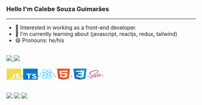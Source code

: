 ### Hello I'm Calebe Souza Guimarães
<hr>

- 🔭 Interested in working as a front-end developer.
- 🌱 I'm currently learning about (javascript, reactjs, redux, tailwind)
- 😄 Pronouns: he/his

<br>

<div>
  <a href="https://github.com/calebesg">
  <img height="150em" src="https://github-readme-stats.vercel.app/api?username=calebesg&show_icons=true&theme=swift&include_all_commits=true&count_private=true&hide=contribs"/>
  <img height="150em" src="https://github-readme-stats.vercel.app/api/top-langs/?username=calebesg&layout=compact&langs_count=6&theme=swift"/>
</div>
<br>
<div style="display: inline_block">
  <img align="center" alt="Calebe-Js" height="30" width="40" src="https://raw.githubusercontent.com/devicons/devicon/master/icons/javascript/javascript-plain.svg">
  <img align="center" alt="Calebe-Ts" height="30" width="40" src="https://raw.githubusercontent.com/devicons/devicon/master/icons/typescript/typescript-plain.svg">
  <img align="center" alt="Calebe-React" height="30" width="40" src="https://raw.githubusercontent.com/devicons/devicon/master/icons/react/react-original.svg">
  <img align="center" alt="Calebe-HTML" height="30" width="40" src="https://raw.githubusercontent.com/devicons/devicon/master/icons/html5/html5-original.svg">
  <img align="center" alt="Calebe-CSS" height="30" width="40" src="https://raw.githubusercontent.com/devicons/devicon/master/icons/css3/css3-original.svg">
  <img align="center" alt="Calebe-CSS" height="30" width="40" src="https://raw.githubusercontent.com/devicons/devicon/master/icons/sass/sass-original.svg">
</div><br><br>

<div> 
<a href="https://www.linkedin.com/in/calebesg" target="_blank"><img src="https://img.shields.io/badge/-LinkedIn-%230077B5?style=for-the-badge&logo=linkedin&logoColor=white" target="_blank"></a> 
  <a href="https://www.facebook.com/profile.php?id=100077443783376" target="_blank"><img src="https://img.shields.io/badge/-Facebook-3B5998?style=for-the-badge&logo=facebook&logoColor=white" target="_blank"></a>
  <a href = "mailto:calebeguimaraes10@gmail.com"><img src="https://img.shields.io/badge/-Gmail-db4a39?style=for-the-badge&logo=gmail&logoColor=white" target="_blank"></a>
</div>

